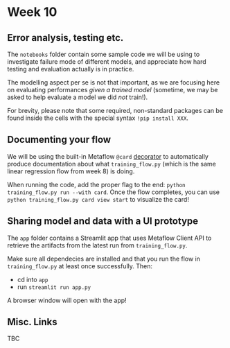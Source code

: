 # Week 10

## Error analysis, testing etc.

The `notebooks` folder contain some sample code we will be using to investigate failure mode of different models, and appreciate how hard testing and evaluation actually is in practice.

The modelling aspect per se is not that important, as we are focusing here on evaluating performances _given a trained model_ (sometime, we may be asked to help evaluate a model we did _not_ train!). 

For brevity, please note that some required, non-standard packages can be found inside the cells with the special syntax `!pip install XXX`.

## Documenting your flow

We will be using the built-in Metaflow `@card` [decorator](https://docs.metaflow.org/metaflow/visualizing-results/effortless-task-inspection-with-default-cards) to automatically produce documentation about what `training_flow.py` (which is the same linear regression flow from week 8) is doing.

When running the code, add the proper flag to the end: `python training_flow.py run --with card`. Once the flow completes, you can use `python training_flow.py card view start` to visualize the card!

## Sharing model and data with a UI prototype

The `app` folder contains a Streamlit app that uses Metaflow Client API to retrieve the artifacts from the latest run from `training_flow.py`.

Make sure all dependecies are installed and that you run the flow in `training_flow.py` at least once successfully. Then:

* cd into `app`
* run `streamlit run app.py`

A browser window will open with the app!

## Misc. Links

TBC